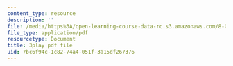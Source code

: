 ```yaml
---
content_type: resource
description: ''
file: /media/https%3A/open-learning-course-data-rc.s3.amazonaws.com/8-04-quantum-physics-i-spring-2016/7bc6f94c1c8274a4051f3a15df267376_qP6y2edM6Ms.pdf
file_type: application/pdf
resourcetype: Document
title: 3play pdf file
uid: 7bc6f94c-1c82-74a4-051f-3a15df267376
---
```

